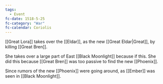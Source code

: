 ```yaml
---
tags:
  - Event
fc-date: 1518-5-25
fc-category: "War"
fc-calendar: Coriolis
---
```

[[Great Lora]] takes over the [[Eldar]], as the new [[Great Eldar|Great]], by killing [[Great Bren]].

She takes over a large part of East [[Black Moonlight]] because if this. She did this because [[Great Bren]] was too passive to find the new [[Phoenix]].

Since rumors of the new [[Phoenix]] were going around, as [[Ember]] was seen in [[Black Moonlight]].